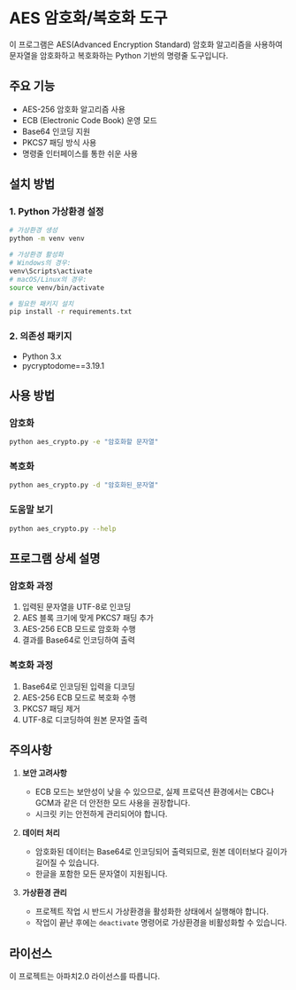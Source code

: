 # AES 암호화/복호화 도구

이 프로그램은 AES(Advanced Encryption Standard) 암호화 알고리즘을 사용하여 문자열을 암호화하고 복호화하는 Python 기반의 명령줄 도구입니다.

## 주요 기능

- AES-256 암호화 알고리즘 사용
- ECB (Electronic Code Book) 운영 모드
- Base64 인코딩 지원
- PKCS7 패딩 방식 사용
- 명령줄 인터페이스를 통한 쉬운 사용

## 설치 방법

### 1. Python 가상환경 설정

```bash
# 가상환경 생성
python -m venv venv

# 가상환경 활성화
# Windows의 경우:
venv\Scripts\activate
# macOS/Linux의 경우:
source venv/bin/activate

# 필요한 패키지 설치
pip install -r requirements.txt
```

### 2. 의존성 패키지

- Python 3.x
- pycryptodome==3.19.1

## 사용 방법

### 암호화

```bash
python aes_crypto.py -e "암호화할 문자열"
```

### 복호화

```bash
python aes_crypto.py -d "암호화된_문자열"
```

### 도움말 보기

```bash
python aes_crypto.py --help
```

## 프로그램 상세 설명

### 암호화 과정

1. 입력된 문자열을 UTF-8로 인코딩
2. AES 블록 크기에 맞게 PKCS7 패딩 추가
3. AES-256 ECB 모드로 암호화 수행
4. 결과를 Base64로 인코딩하여 출력

### 복호화 과정

1. Base64로 인코딩된 입력을 디코딩
2. AES-256 ECB 모드로 복호화 수행
3. PKCS7 패딩 제거
4. UTF-8로 디코딩하여 원본 문자열 출력

## 주의사항

1. **보안 고려사항**
   - ECB 모드는 보안성이 낮을 수 있으므로, 실제 프로덕션 환경에서는 CBC나 GCM과 같은 더 안전한 모드 사용을 권장합니다.
   - 시크릿 키는 안전하게 관리되어야 합니다.

2. **데이터 처리**
   - 암호화된 데이터는 Base64로 인코딩되어 출력되므로, 원본 데이터보다 길이가 길어질 수 있습니다.
   - 한글을 포함한 모든 문자열이 지원됩니다.

3. **가상환경 관리**
   - 프로젝트 작업 시 반드시 가상환경을 활성화한 상태에서 실행해야 합니다.
   - 작업이 끝난 후에는 `deactivate` 명령어로 가상환경을 비활성화할 수 있습니다.

## 라이선스

이 프로젝트는 아파치2.0 라이선스를 따릅니다.
